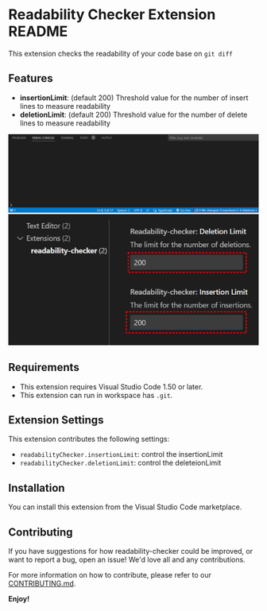 # Readability Checker Extension README

This extension checks the readability of your code base on `git diff`

## Features

- **insertionLimit**: (default 200) Threshold value for the number of insert lines to measure readability
- **deletionLimit**: (default 200) Threshold value for the number of delete lines to measure readability

![Readability Checker in action](images/readability-checker.png)
![Readability Checker setting](images/readability-checker-setting.png)

## Requirements

- This extension requires Visual Studio Code 1.50 or later.
- This extension can run in workspace has `.git`.

## Extension Settings

This extension contributes the following settings:

- `readabilityChecker.insertionLimit`: control the insertionLimit
- `readabilityChecker.deletionLimit`: control the deleteionLimit

## Installation

You can install this extension from the Visual Studio Code marketplace.

## Contributing

If you have suggestions for how readability-checker could be improved, or want to report a bug, open an issue! We'd love all and any contributions.

For more information on how to contribute, please refer to our [CONTRIBUTING.md](CONTRIBUTING.md).

**Enjoy!**
